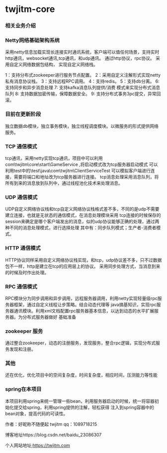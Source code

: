# twjitm-core
### 相关业务介绍

###  Netty网络基础架构系统

采用netty信息加载实现长连接实时通讯系统，客户端可以值任何场景，支持实时http通讯，websocket通讯,tcp通讯，和udp通讯。
通过http协议，rpc协议。
采用自定义网络数据包结构，
实现自定义网络栈。

1：支持分布式zookeeper进行服务节点配置。
2：采用自定义注解形式实现netty私有消息协议栈。
3：支持远程RPC调用。
4：支持redis。
5：支持db分离。
6: 支持同步和异步消息处理
7: 支持kafka消息队列提供/消费 模式来实现分布式消息队列
8: 支持数据加密传输，保障数据安全。
9: 支持分布式事务3pc提交，异常回滚。

### 目前在更新阶段

独立数据db模块，独立事务模块，独立线程调度模块。以微服务的形式提供网络服务。


### TCP 通信模式

tcp通讯，采用netty实现tcp通讯，项目中可以利用 com\twjitm\core\start\GameService ,将启动模式改为tcp服务器启动模式
可以利用test中的\test\java\com\twjitm\ClientServiceTest 可以模拟客户端进行连接，需要将端口和地址改为tcp服务器进行连接。
tcp消息处理采用消息队列，将所有到来的消息放到队列中，通过线程池化技术来处理消息。

### UDP 通信模式
UDP自定义网络协议栈和tcp自定义网络协议栈格式差不多，不同的是udp不需要建立连接，也就是无状态的通信模式，在消息处理模块采用
tcp连接的时候保存的session来确定是哪个客户端发出的消息，似的udp协议能够正确的处理，通过两种不同的消息处理模式，进行选择处理
其中有：同步队列模式；生产者-消费者模式。

### HTTP 通信模式
HTTP协议同样采用自定义网络协议栈实现，和tcp，udp协议差不多，只不过数据包不一样，http是建立在tcp的应用层上的协议。
采用同步处理方式，当消息到来的时候及时作出处理。


### RPC 通信模式
RPC模块分为同步调用和异步调用，远程服务器调用，利用netty实现轻量级rpc服务器框架，通过自定义线程让步策略。结合动态代理等
java搞基知识，实现rpc服务器通讯模块。利用xml文档配置rpc服务器基本信息，以达到动态的水平扩展服务器。为分布式服务器做好
基础准备

### zookeeper 服务

通过整合zookeeper，动态的注册服务，发现服务，整合rpc逻辑，实现分布式服务发现和注册。

### 其他
还在优化，优化项目中的空间复杂度，时间复杂度，相应时间，压测能力等性能

### spring在本项目

本项目利用spring来统一管理一些bean，利用服务器启动的时候，统一将容器初始化提交给spring，利用spring提供的注解，轻松获得
注入到spring容器中的bean对象，提高代码的可读性。


作者：好昵称不随便起   twjitm    qq：1089718215

博客地址https://blog.csdn.net/baidu_23086307

个人网站地址;https://twjitm.com


